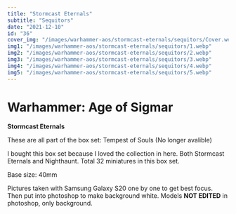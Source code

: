 ```yaml
---
title: "Stormcast Eternals"
subtitle: "Sequitors"
date: "2021-12-10"
id: "36"
cover_img: "/images/warhammer-aos/stormcast-eternals/sequitors/Cover.webp"
img1: "/images/warhammer-aos/stormcast-eternals/sequitors/1.webp"
img2: "/images/warhammer-aos/stormcast-eternals/sequitors/2.webp"
img3: "/images/warhammer-aos/stormcast-eternals/sequitors/3.webp"
img4: "/images/warhammer-aos/stormcast-eternals/sequitors/4.webp"
img5: "/images/warhammer-aos/stormcast-eternals/sequitors/5.webp"
---
```


# Warhammer: Age of Sigmar

**Stormcast Eternals**

These are all part of the box set: Tempest of Souls (No longer avalible)

I bought this box set because I loved the collection in here. Both Stormcast Eternals and Nighthaunt. Total 32 miniatures in this box set.

Base size: 40mm

Pictures taken with Samsung Galaxy S20 one by one to get best focus. Then put into photoshop to make background white. Models **NOT EDITED** in photoshop, only background.